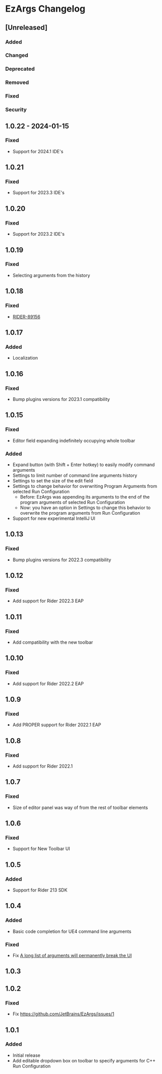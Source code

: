 <!-- Keep a Changelog guide -> https://keepachangelog.com -->

# EzArgs Changelog

## [Unreleased]

### Added

### Changed

### Deprecated

### Removed

### Fixed

### Security

## 1.0.22 - 2024-01-15

### Fixed

- Support for 2024.1 IDE's

## 1.0.21

### Fixed

- Support for 2023.3 IDE's

## 1.0.20

### Fixed

- Support for 2023.2 IDE's

## 1.0.19

### Fixed

- Selecting arguments from the history

## 1.0.18

### Fixed

- [RIDER-89156](https://youtrack.jetbrains.com/issue/RIDER-89156/EZ-Args-combobox-changes-color-after-changing-theme)

## 1.0.17

### Added

- Localization

## 1.0.16

### Fixed

- Bump plugins versions for 2023.1 compatibility

## 1.0.15

### Fixed

- Editor field expanding indefinitely occupying whole toolbar

### Added

- Expand button (with Shift + Enter hotkey) to easily modify command arguments
- Settings to limit number of command line arguments history
- Settings to set the size of the edit field
- Settings to change behavior for overwriting Program Arguments from selected Run Configuration
  - Before: EzArgs was appending its arguments to the end of the program arguments of selected Run Configuration
  - Now: you have an option in Settings to change this behavior to overwrite the program arguments from Run Configuration 
- Support for new experimental IntelliJ UI

## 1.0.13

### Fixed

- Bump plugins versions for 2022.3 compatibility

## 1.0.12

### Fixed

- Add support for Rider 2022.3 EAP

## 1.0.11

### Fixed

- Add compatibility with the new toolbar

## 1.0.10

### Fixed

- Add support for Rider 2022.2 EAP

## 1.0.9

### Fixed

- Add PROPER support for Rider 2022.1 EAP

## 1.0.8

### Fixed

- Add support for Rider 2022.1

## 1.0.7

### Fixed

- Size of editor panel was way of from the rest of toolbar elements

## 1.0.6

### Fixed

- Support for New Toolbar UI

## 1.0.5

### Added

- Support for Rider 213 SDK

## 1.0.4

### Added

- Basic code completion for UE4 command line arguments 

### Fixed

- Fix [A long list of arguments will permanently break the UI](https://github.com/JetBrains/EzArgs/issues/3)

## 1.0.3

## 1.0.2

### Fixed

- Fix https://github.com/JetBrains/EzArgs/issues/1

## 1.0.1

### Added

- Initial release
- Add editable dropdown box on toolbar to specify arguments for C++ Run Configuration
